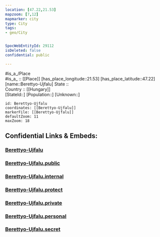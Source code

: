 ```yaml
---
location: [47.22,21.53] 
mapzoom: [7,12] 
mapmarker: city 
type: City
tags:
- geo/City


SpocWebEntityId: 29112
isDeleted: false
confidential: public

---
```

#is_a_/Place  
#is_a_ :: [[Place]] 
[has_place_longitude::21.53] 
[has_place_latitude::47.22] 
[name::Berettyo-Ujfalu] 
State ::  
Country :: [[Hungary]]  
[StateId::] 
[Population::] 
[Unknown::] 


```leaflet
id: Berettyo-Ujfalu
coordinates: [[Berettyo-Ujfalu]] 
markerFile: [[Berettyo-Ujfalu]] 
defaultZoom: 11 
maxZoom: 18
```


## Confidential Links & Embeds: 

### [Berettyo-Ujfalu](/_Standards/Earth/Continent/Europe/Europe~East/Hungary/Counties~Hungary/Hajdú-Bihar/City/Berettyo-Ujfalu.md) 

### [Berettyo-Ujfalu.public](/_public/Earth/Continent/Europe/Europe~East/Hungary/Counties~Hungary/Hajdú-Bihar/City/Berettyo-Ujfalu.public.md) 

### [Berettyo-Ujfalu.internal](/_internal/Earth/Continent/Europe/Europe~East/Hungary/Counties~Hungary/Hajdú-Bihar/City/Berettyo-Ujfalu.internal.md) 

### [Berettyo-Ujfalu.protect](/_protect/Earth/Continent/Europe/Europe~East/Hungary/Counties~Hungary/Hajdú-Bihar/City/Berettyo-Ujfalu.protect.md) 

### [Berettyo-Ujfalu.private](/_private/Earth/Continent/Europe/Europe~East/Hungary/Counties~Hungary/Hajdú-Bihar/City/Berettyo-Ujfalu.private.md) 

### [Berettyo-Ujfalu.personal](/_personal/Earth/Continent/Europe/Europe~East/Hungary/Counties~Hungary/Hajdú-Bihar/City/Berettyo-Ujfalu.personal.md) 

### [Berettyo-Ujfalu.secret](/_secret/Earth/Continent/Europe/Europe~East/Hungary/Counties~Hungary/Hajdú-Bihar/City/Berettyo-Ujfalu.secret.md)

